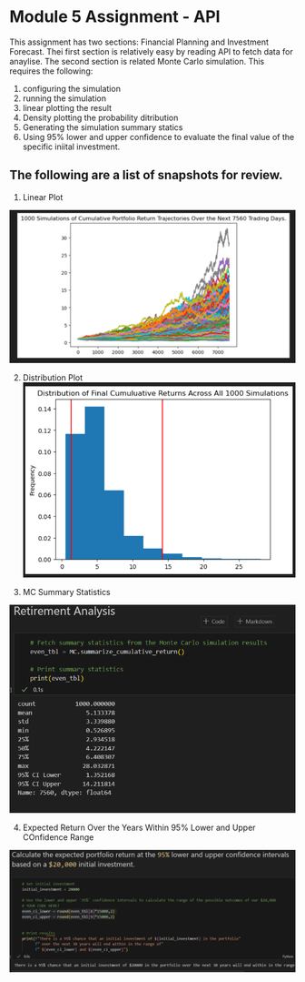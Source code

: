 # Module 5 Assignment - API

This assignment has two sections: Financial Planning and Investment Forecast. Thei first section is relatively easy by reading API to fetch data for anaylise. The second section is related Monte Carlo simulation. This requires the following:

1. configuring the simulation
2. running the simulation
3. linear plotting the result
4. Density plotting the probability ditribution
5. Generating the simulation summary statics
6. Using 95% lower and upper confidence to evaluate the final value of the specific iniital investment.

## The following are a list of snapshots for review. 

1. Linear Plot

![Linear Plot](Evaluation/MC_Line_Plot.PNG)

2. Distribution Plot
![Distribution Plot](Evaluation/MC_Distribution_Plot.PNG)

3. MC Summary Statistics

![Statistics](Evaluation/MC_Summary_Statics.PNG)

4. Expected Return Over the Years Within 95% Lower and Upper COnfidence Range

![Return](Evaluation/MC_Expected_Return_Years.PNG)